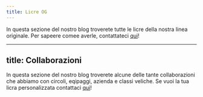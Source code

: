 ```yaml
---
title: Licre OG
---
```

In questa sezione del nostro blog troverete tutte le licre della nostra linea originale. Per sapeere comee averle, contattateci [qui](https://www.instagram.com/caketussy)!

---
title: Collaborazioni
---
In questa sezione del nostro blog troverete alcune delle tante collaborazioni che abbiamo con circoli, eqipaggi, azienda e classi veliche. Se vuoi la tua licra personalizzata contattaci [qui](https://www.instagram.com/caketussy)!
